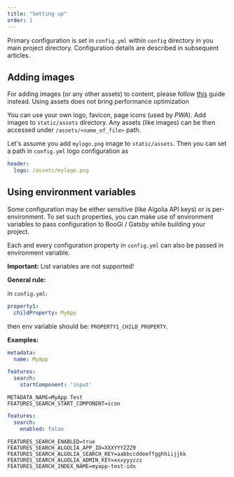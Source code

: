 ```yaml
---
title: "Setting up"
order: 1
---
```


Primary configuration is set in `config.yml` within `config` directory
in you main project directory. Configuration details are described
in subsequent articles.

## Adding images

<Warning>

For adding images (or any other assets) to content, please follow [this](/editing/images) guide instead.
Using assets does not bring performance optimization 
</Warning>

You can use your own logo, favicon, page icons (used by _PWA_). Add images
to `static/assets` directory. Any assets (like images) can be then accessed
under `/assets/<name_of_file>` path. 

Let's assume you add `mylogo.png` image to `static/assets`. Then you can
set a path in `config.yml` logo configuration as 

```yaml
header:
  logo: /assets/mylogo.png
```

## Using environment variables 

Some configuration may be either sensitive (like Algolia API keys) or is per-environment.
To set such properties, you can make use of environment variables
to pass configuration to BooGi / Gatsby while building your project.

Each and every configuration property in `config.yml` can also be
passed in environment variable.

**Important:** List variables are not supported!

**General rule:**

in `config.yml`:
```yaml
property1:
  childProperty: MyApp
```

then env variable should be: `PROPERTY1_CHILD_PROPERTY`.

**Examples:**

<Layout>

```yaml
metadata:
  name: MyApp

features:
  search:
    startComponent: 'input'
```

```env
METADATA_NAME=MyApp Test
FEATURES_SEARCH_START_COMPONENT=icon
```

</Layout>

<Layout>

```yaml
features:
  search:
    enabled: false
```

```env
FEATURES_SEARCH_ENABLED=true
FEATURES_SEARCH_ALGOLIA_APP_ID=XXXYYYZZZ9
FEATURES_SEARCH_ALGOLIA_SEARCH_KEY=aabbccddeeffgghhiijjkk
FEATURES_SEARCH_ALGOLIA_ADMIN_KEY=xxxyyyzzz
FEATURES_SEARCH_INDEX_NAME=myapp-test-idx
```

</Layout>